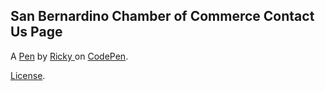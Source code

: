 San Bernardino Chamber of Commerce Contact Us Page
--------------------------------------------------


A [Pen](https://codepen.io/rrios1877/pen/vdepLL) by [Ricky ](https://codepen.io/rrios1877) on [CodePen](https://codepen.io).

[License](https://codepen.io/rrios1877/pen/vdepLL/license).